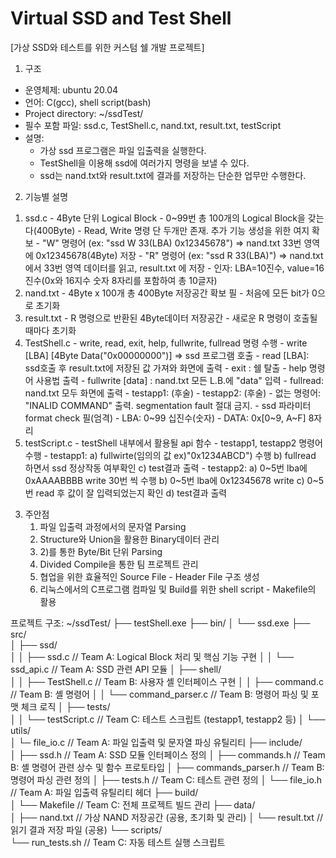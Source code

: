 # Virtual SSD and Test Shell

[가상 SSD와 테스트를 위한 커스텀 쉘 개발 프로젝트]

1. 구조
- 운영체제: ubuntu 20.04
- 언어: C(gcc), shell script(bash)
- Project directory: ~/ssdTest/
- 필수 포함 파일: ssd.c, TestShell.c, nand.txt, result.txt, testScript
- 설명:  
    - 가상 ssd 프로그램은 파일 입출력을 실행한다.
    - TestShell을 이용해 ssd에 여러가지 명령을 보낼 수 있다.
    - ssd는 nand.txt와 result.txt에 결과를 저장하는 단순한 업무만 수행한다.

2. 기능별 설명
  1) ssd.c
    - 4Byte 단위 Logical Block
    - 0~99번 총 100개의 Logical Block을 갖는다(400Byte)
    - Read, Write 명령 단 두개만 존재. 추가 기능 생성을 위한 여지 확보
    - "W" 명령어 (ex: "ssd W 33(LBA) 0x12345678") => nand.txt 33번 영역에 0x12345678(4Byte) 저장
    - "R" 명령어 (ex: "ssd R 33(LBA)") => nand.txt에서 33번 영역 데이터를 읽고, result.txt 에 저장
    - 인자: LBA=10진수, value=16진수(0x와 16지수 숫자 8자리를 포함하여 총 10글자)
  2) nand.txt
    - 4Byte x 100개 총 400Byte 저장공간 확보 필
    - 처음에 모든 bit가 0으로 초기화
  3) result.txt
    - R 명령으로 반환된 4Byte데이터 저장공간
    - 새로운 R 명령이 호출될 때마다 초기화
  4) TestShell.c
    - write, read, exit, help, fullwrite, fullread 명령 수행
    - write [LBA] [4Byte Data("0x00000000")] => ssd 프로그램 호출
    - read [LBA]: ssd호출 후 result.txt에 저장된 값 가져와 화면에 출력
    - exit : 쉘 탈출
    - help 명령어 사용법 출력
    - fullwrite [data] : nand.txt 모든 L.B.에 "data" 입력
    - fullread: nand.txt 모두 화면에 출력
    - testapp1: (후술)
    - testapp2: (후술)
    - 없는 명령어: "INALID COMMAND" 출력. segmentation fault 절대 금지.
    - ssd 파라미터 format check 필(엄격)
    - LBA: 0~99 십진수(숫자)
    - DATA: 0x[0~9, A~F] 8자리
  5) testScript.c
    - testShell 내부에서 활용될 api 함수
    - testapp1, testapp2 명령어 수행
    - testapp1:
      a) fullwirte(임의의 값 ex)"0x1234ABCD") 수행
      b) fullread 하면서 ssd 정상작동 여부확인
      c) test결과 출력
    - testapp2:
      a) 0~5번 lba에 0xAAAABBBB write 30번 씩 수행
      b) 0~5번 lba에 0x12345678 write
      c) 0~5번 read 후 값이 잘 입력되었는지 확인
      d) test결과 출력

3. 주안점
    1) 파일 입출력 과정에서의 문자열 Parsing
    2) Structure와 Union을 활용한 Binary데이터 관리
    3) 2)를 통한 Byte/Bit 단위 Parsing
    4) Divided Compile을 통한 팀 프로젝트 관리
    5) 협업을 위한 효율적인 Source File - Header File 구조 생성
    6) 리눅스에서의 C프로그램 컴파일 및 Build를 위한 shell script - Makefile의 활용


프로젝트 구조:
~/ssdTest/
├── testShell.exe
├── bin/
│   └── ssd.exe
├── src/                    
│   ├── ssd/               
│   │   ├── ssd.c            // Team A: Logical Block 처리 및 핵심 기능 구현
│   │   └── ssd_api.c        // Team A: SSD 관련 API 모듈
│   ├── shell/              
│   │   ├── TestShell.c     // Team B: 사용자 셸 인터페이스 구현
│   │   ├── command.c        // Team B: 셸 명령어 
│   │   └── command_parser.c // Team B: 명령어 파싱 및 포맷 체크 로직
│   ├── tests/              
│   │   └── testScript.c   // Team C: 테스트 스크립트 (testapp1, testapp2 등)
│   └── utils/              
│       └─ file_io.c        // Team A: 파일 입출력 및 문자열 파싱 유틸리티
├── include/                
│   ├── ssd.h                // Team A: SSD 모듈 인터페이스 정의
│   ├── commands.h            // Team B: 셸 명령어 관련 상수 및 함수 프로토타입
│   ├── commands_parser.h     // Team B: 명령어 파싱 관련 정의
│   ├── tests.h              // Team C: 테스트 관련 정의
│   └── file_io.h            // Team A: 파일 입출력 유틸리티 헤더
├── build/                  
│   └── Makefile             // Team C: 전체 프로젝트 빌드 관리
├── data/                   
│   ├── nand.txt            // 가상 NAND 저장공간 (공용, 초기화 및 관리)
│   └── result.txt          // 읽기 결과 저장 파일 (공용)
└── scripts/                
    └── run_tests.sh         // Team C: 자동 테스트 실행 스크립트
